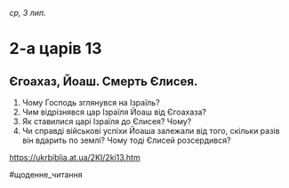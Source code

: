 
_ср, 3 лип._

# 2-а царів 13

## Єгоахаз, Йоаш. Смерть Єлисея.
1. Чому Господь зглянувся на Ізраїль?
2. Чим відрізнявся цар Ізраїля Йоаш від Єгоахаза?
3. Як ставилися царі Ізраїля до Єлисея? Чому?
4. Чи справді військові успіхи Йоаша залежали від того, скільки разів він вдарить по землі? Чому тоді Єлисей розсердився?

https://ukrbiblia.at.ua/2KI/2ki13.htm 

#щоденне_читання
